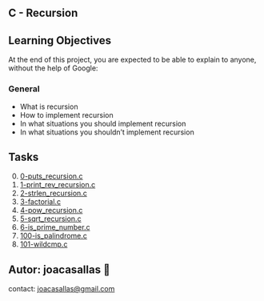 ## C - Recursion ##

## Learning Objectives ##

At the end of this project, you are expected to be able to explain to anyone, without the help of Google:

### General ###  
* What is recursion  
* How to implement recursion   
* In what situations you should implement recursion   
* In what situations you shouldn’t implement recursion  

## Tasks ##  
0. [0-puts_recursion.c](https://github.com/joacasallas2/holbertonschool-low_level_programming/blob/main/recursion/0-puts_recursion.c)
1. [1-print_rev_recursion.c](https://github.com/joacasallas2/holbertonschool-low_level_programming/blob/main/recursion/1-print_rev_recursion.c)
2. [2-strlen_recursion.c](https://github.com/joacasallas2/holbertonschool-low_level_programming/blob/main/recursion/2-strlen_recursion.c)
3. [3-factorial.c](https://github.com/joacasallas2/holbertonschool-low_level_programming/blob/main/recursion/3-factorial.c)
4. [4-pow_recursion.c](https://github.com/joacasallas2/holbertonschool-low_level_programming/blob/main/recursion/4-pow_recursion.c)
5. [5-sqrt_recursion.c](https://github.com/joacasallas2/holbertonschool-low_level_programming/blob/main/recursion/5-sqrt_recursion.c)
6. [6-is_prime_number.c](https://github.com/joacasallas2/holbertonschool-low_level_programming/blob/main/recursion/6-is_prime_number.c)
7. [100-is_palindrome.c](https://github.com/joacasallas2/holbertonschool-low_level_programming/blob/main/recursion/100-is_palindrome.c)
8. [101-wildcmp.c](https://github.com/joacasallas2/holbertonschool-low_level_programming/blob/main/recursion/101-wildcmp.c)


## Autor:  joacasallas :information_desk_person:  
contact:  joacasallas@gmail.com  


